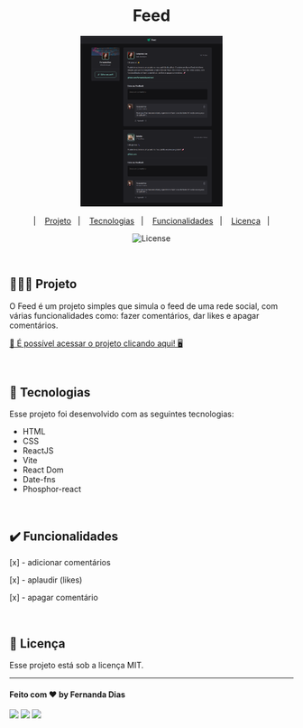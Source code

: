 <h1 align="center"> Feed </h1>

<p align="center">
  <img alt="weather app" src=".github/preview.png" width="50%">
</p>

<p align="center">
  &nbsp;&nbsp;&nbsp;|&nbsp;&nbsp;&nbsp;
      <a href="#-projeto">Projeto</a>&nbsp;&nbsp;&nbsp;|&nbsp;&nbsp;&nbsp;
  <a href="#-tecnologias">Tecnologias</a>&nbsp;&nbsp;&nbsp;|&nbsp;&nbsp;&nbsp;
  <a href="#-funcionalidades">Funcionalidades</a>&nbsp;&nbsp;&nbsp;|&nbsp;&nbsp;&nbsp;
  <a href="#memo-licença">Licença</a>&nbsp;&nbsp;&nbsp;|&nbsp;&nbsp;&nbsp;
</p>

<p align="center">
  <img alt="License" src="https://img.shields.io/static/v1?label=license&message=MIT&color=49AA26&labelColor=000000">
</p>
<br>

## 👩🏻‍💻 Projeto
<p>
O Feed é um projeto simples que simula o feed de uma rede social, com várias funcionalidades como: fazer comentários, dar likes e apagar comentários.
</p>

[🔗 É possível acessar o projeto clicando aqui! 🖥️](https://feed-eosin-tau.vercel.app/)

<br>

## 🚀 Tecnologias

Esse projeto foi desenvolvido com as seguintes tecnologias:

- HTML
- CSS
- ReactJS
- Vite
- React Dom
- Date-fns
- Phosphor-react

<br>

## ✔️ Funcionalidades

[x] - adicionar comentários

[x] - aplaudir (likes)

[x] - apagar comentário

<br>


## :memo: Licença

Esse projeto está sob a licença MIT.

---
#### Feito com ♥ by Fernanda Dias
<div>
<p align="left">
<a href="https://www.linkedin.com/in/fernandadiasme" target="_blank"><img src="https://img.shields.io/badge/-LinkedIn-%230077B5?style=for-the-badge&logo=linkedin&logoColor=white" target="_blank"></a>  
<a href = "mailto:fernandadias.dev@gmail.com"><img src="https://img.shields.io/badge/-Gmail-%23333?style=for-the-badge&logo=gmail&logoColor=white" target="_blank"></a>
<a href="https://instagram.com/ferandadias" target="_blank"><img src="https://img.shields.io/badge/-Instagram-%23E4405F?style=for-the-badge&logo=instagram&logoColor=white" target="_blank"></a>
</div>





















